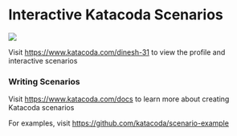 # Interactive Katacoda Scenarios

[![](http://shields.katacoda.com/katacoda/dinesh-31/count.svg)](https://www.katacoda.com/dinesh-31 "Get your profile on Katacoda.com")

Visit https://www.katacoda.com/dinesh-31 to view the profile and interactive scenarios

### Writing Scenarios
Visit https://www.katacoda.com/docs to learn more about creating Katacoda scenarios

For examples, visit https://github.com/katacoda/scenario-example
